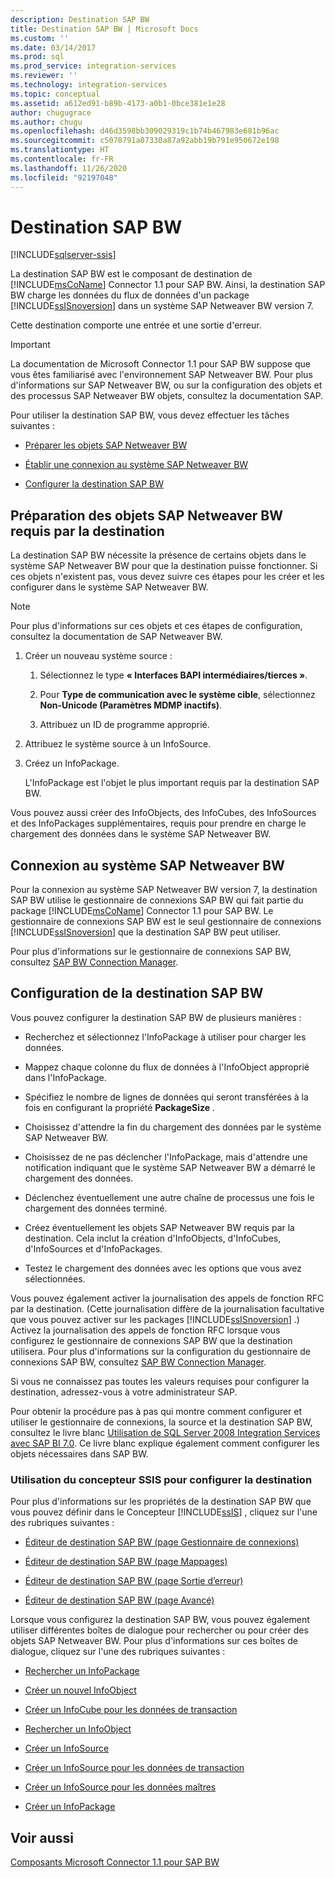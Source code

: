 ```yaml
---
description: Destination SAP BW
title: Destination SAP BW | Microsoft Docs
ms.custom: ''
ms.date: 03/14/2017
ms.prod: sql
ms.prod_service: integration-services
ms.reviewer: ''
ms.technology: integration-services
ms.topic: conceptual
ms.assetid: a612ed91-b89b-4173-a0b1-0bce381e1e28
author: chugugrace
ms.author: chugu
ms.openlocfilehash: d46d3598bb309029319c1b74b467983e681b96ac
ms.sourcegitcommit: c5078791a07330a87a92abb19b791e950672e198
ms.translationtype: HT
ms.contentlocale: fr-FR
ms.lasthandoff: 11/26/2020
ms.locfileid: "92197048"
---
```

# <a name="sap-bw-destination"></a>Destination SAP BW

[!INCLUDE[sqlserver-ssis](../../includes/applies-to-version/sqlserver-ssis.md)]


  La destination SAP BW est le composant de destination de [!INCLUDE[msCoName](../../includes/msconame-md.md)] Connector 1.1 pour SAP BW. Ainsi, la destination SAP BW charge les données du flux de données d'un package [!INCLUDE[ssISnoversion](../../includes/ssisnoversion-md.md)] dans un système SAP Netweaver BW version 7.  
  
 Cette destination comporte une entrée et une sortie d'erreur.  
  
> [!IMPORTANT]  
>  La documentation de Microsoft Connector 1.1 pour SAP BW suppose que vous êtes familiarisé avec l'environnement SAP Netweaver BW. Pour plus d'informations sur SAP Netweaver BW, ou sur la configuration des objets et des processus SAP Netweaver BW objets, consultez la documentation SAP.  
  
 Pour utiliser la destination SAP BW, vous devez effectuer les tâches suivantes :  
  
-   [Préparer les objets SAP Netweaver BW](#bkmk_Prepare_Objects)  
  
-   [Établir une connexion au système SAP Netweaver BW](#bkmk_Connect_Database)  
  
-   [Configurer la destination SAP BW](#bkmk_Configure_Destination)  
  
##  <a name="preparing-the-sap-netweaver-bw-objects-that-the-destination-requires"></a><a name="bkmk_Prepare_Objects"></a> Préparation des objets SAP Netweaver BW requis par la destination  
 La destination SAP BW nécessite la présence de certains objets dans le système SAP Netweaver BW pour que la destination puisse fonctionner. Si ces objets n'existent pas, vous devez suivre ces étapes pour les créer et les configurer dans le système SAP Netweaver BW.  
  
> [!NOTE]  
>  Pour plus d'informations sur ces objets et ces étapes de configuration, consultez la documentation de SAP Netweaver BW.  
  
1.  Créer un nouveau système source :  
  
    1.  Sélectionnez le type **« Interfaces BAPI intermédiaires/tierces »**.  
  
    2.  Pour **Type de communication avec le système cible**, sélectionnez **Non-Unicode (Paramètres MDMP inactifs)**.  
  
    3.  Attribuez un ID de programme approprié.  
  
2.  Attribuez le système source à un InfoSource.  
  
3.  Créez un InfoPackage.  
  
     L'InfoPackage est l'objet le plus important requis par la destination SAP BW.  
  
 Vous pouvez aussi créer des InfoObjects, des InfoCubes, des InfoSources et des InfoPackages supplémentaires, requis pour prendre en charge le chargement des données dans le système SAP Netweaver BW.  
  
##  <a name="connecting-to-the-sap-netweaver-bw-system"></a><a name="bkmk_Connect_Database"></a> Connexion au système SAP Netweaver BW  
 Pour la connexion au système SAP Netweaver BW version 7, la destination SAP BW utilise le gestionnaire de connexions SAP BW qui fait partie du package [!INCLUDE[msCoName](../../includes/msconame-md.md)] Connector 1.1 pour SAP BW. Le gestionnaire de connexions SAP BW est le seul gestionnaire de connexions [!INCLUDE[ssISnoversion](../../includes/ssisnoversion-md.md)] que la destination SAP BW peut utiliser.  
  
 Pour plus d'informations sur le gestionnaire de connexions SAP BW, consultez [SAP BW Connection Manager](../../integration-services/connection-manager/sap-bw-connection-manager.md).  
  
##  <a name="configuring-the-sap-bw-destination"></a><a name="bkmk_Configure_Destination"></a> Configuration de la destination SAP BW  
 Vous pouvez configurer la destination SAP BW de plusieurs manières :  
  
-   Recherchez et sélectionnez l'InfoPackage à utiliser pour charger les données.  
  
-   Mappez chaque colonne du flux de données à l'InfoObject approprié dans l'InfoPackage.  
  
-   Spécifiez le nombre de lignes de données qui seront transférées à la fois en configurant la propriété **PackageSize** .  
  
-   Choisissez d'attendre la fin du chargement des données par le système SAP Netweaver BW.  
  
-   Choisissez de ne pas déclencher l'InfoPackage, mais d'attendre une notification indiquant que le système SAP Netweaver BW a démarré le chargement des données.  
  
-   Déclenchez éventuellement une autre chaîne de processus une fois le chargement des données terminé.  
  
-   Créez éventuellement les objets SAP Netweaver BW requis par la destination. Cela inclut la création d'InfoObjects, d'InfoCubes, d'InfoSources et d'InfoPackages.  
  
-   Testez le chargement des données avec les options que vous avez sélectionnées.  
  
 Vous pouvez également activer la journalisation des appels de fonction RFC par la destination. (Cette journalisation diffère de la journalisation facultative que vous pouvez activer sur les packages [!INCLUDE[ssISnoversion](../../includes/ssisnoversion-md.md)] .) Activez la journalisation des appels de fonction RFC lorsque vous configurez le gestionnaire de connexions SAP BW que la destination utilisera. Pour plus d'informations sur la configuration du gestionnaire de connexions SAP BW, consultez [SAP BW Connection Manager](../../integration-services/connection-manager/sap-bw-connection-manager.md).  
  
 Si vous ne connaissez pas toutes les valeurs requises pour configurer la destination, adressez-vous à votre administrateur SAP.  
  
 Pour obtenir la procédure pas à pas qui montre comment configurer et utiliser le gestionnaire de connexions, la source et la destination SAP BW, consultez le livre blanc [Utilisation de SQL Server 2008 Integration Services avec SAP BI 7.0](/previous-versions/sql/sql-server-2008/dd299430(v=sql.100)). Ce livre blanc explique également comment configurer les objets nécessaires dans SAP BW.  
  
### <a name="using-the-ssis-designer-to-configure-the-destination"></a>Utilisation du concepteur SSIS pour configurer la destination  
 Pour plus d'informations sur les propriétés de la destination SAP BW que vous pouvez définir dans le Concepteur [!INCLUDE[ssIS](../../includes/ssis-md.md)] , cliquez sur l'une des rubriques suivantes :  
  
-   [Éditeur de destination SAP BW &#40;page Gestionnaire de connexions&#41;](../../integration-services/data-flow/sap-bw-destination-editor-connection-manager-page.md)  
  
-   [Éditeur de destination SAP BW &#40;page Mappages&#41;](../../integration-services/data-flow/sap-bw-destination-editor-mappings-page.md)  
  
-   [Éditeur de destination SAP BW &#40;page Sortie d’erreur&#41;](../../integration-services/data-flow/sap-bw-destination-editor-error-output-page.md)  
  
-   [Éditeur de destination SAP BW &#40;page Avancé&#41;](../../integration-services/data-flow/sap-bw-destination-editor-advanced-page.md)  
  
 Lorsque vous configurez la destination SAP BW, vous pouvez également utiliser différentes boîtes de dialogue pour rechercher ou pour créer des objets SAP Netweaver BW. Pour plus d'informations sur ces boîtes de dialogue, cliquez sur l'une des rubriques suivantes :  
  
-   [Rechercher un InfoPackage](../../integration-services/data-flow/look-up-infopackage.md)  
  
-   [Créer un nouvel InfoObject](../../integration-services/data-flow/create-new-infoobject.md)  
  
-   [Créer un InfoCube pour les données de transaction](../../integration-services/data-flow/create-infocube-for-transaction-data.md)  
  
-   [Rechercher un InfoObject](../../integration-services/data-flow/look-up-infoobject.md)  
  
-   [Créer un InfoSource](../../integration-services/data-flow/create-infosource.md)  
  
-   [Créer un InfoSource pour les données de transaction](../../integration-services/data-flow/create-infosource-for-transaction-data.md)  
  
-   [Créer un InfoSource pour les données maîtres](../../integration-services/data-flow/create-infosource-for-master-data.md)  
  
-   [Créer un InfoPackage](../../integration-services/data-flow/create-infopackage.md)  
  
## <a name="see-also"></a>Voir aussi  
 [Composants Microsoft Connector 1.1 pour SAP BW](../../integration-services/microsoft-connector-for-sap-bw-components.md)  
  
